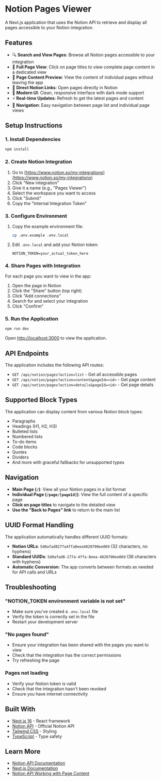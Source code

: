 # Notion Pages Viewer

A Next.js application that uses the Notion API to retrieve and display all pages accessible to your Notion integration.

## Features

- 🔍 **Search and View Pages**: Browse all Notion pages accessible to your integration
- 📄 **Full Page View**: Click on page titles to view complete page content in a dedicated view
- 📄 **Page Content Preview**: View the content of individual pages without leaving the app
- 🔗 **Direct Notion Links**: Open pages directly in Notion
- 🎨 **Modern UI**: Clean, responsive interface with dark mode support
- ⚡ **Real-time Updates**: Refresh to get the latest pages and content
- 🔄 **Navigation**: Easy navigation between page list and individual page views

## Setup Instructions

### 1. Install Dependencies

```bash
npm install
```

### 2. Create Notion Integration

1. Go to [https://www.notion.so/my-integrations](https://www.notion.so/my-integrations)
2. Click "New integration"
3. Give it a name (e.g., "Pages Viewer")
4. Select the workspace you want to access
5. Click "Submit"
6. Copy the "Internal Integration Token"

### 3. Configure Environment

1. Copy the example environment file:
   ```bash
   cp .env.example .env.local
   ```

2. Edit `.env.local` and add your Notion token:
   ```
   NOTION_TOKEN=your_actual_token_here
   ```

### 4. Share Pages with Integration

For each page you want to view in the app:

1. Open the page in Notion
2. Click the "Share" button (top right)
3. Click "Add connections"
4. Search for and select your integration
5. Click "Confirm"

### 5. Run the Application

```bash
npm run dev
```

Open [http://localhost:3000](http://localhost:3000) to view the application.

## API Endpoints

The application includes the following API routes:

- `GET /api/notion/pages?action=list` - Get all accessible pages
- `GET /api/notion/pages?action=content&pageId=<id>` - Get page content
- `GET /api/notion/pages?action=details&pageId=<id>` - Get page details

## Supported Block Types

The application can display content from various Notion block types:

- Paragraphs
- Headings (H1, H2, H3)
- Bulleted lists
- Numbered lists
- To-do items
- Code blocks
- Quotes
- Dividers
- And more with graceful fallbacks for unsupported types

## Navigation

- **Main Page (`/`)**: View all your Notion pages in a list format
- **Individual Page (`/page/[pageId]`)**: View the full content of a specific page
- **Click on page titles** to navigate to the detailed view
- **Use the "Back to Pages" link** to return to the main list

## UUID Format Handling

The application automatically handles different UUID formats:

- **Notion URLs**: `5d0afad8277a4ffa8eea4820700ee069` (32 characters, no hyphens)
- **Standard UUIDs**: `5d0afad8-277a-4ffa-8eea-4820700ee069` (36 characters with hyphens)
- **Automatic Conversion**: The app converts between formats as needed for API calls and URLs

## Troubleshooting

### "NOTION_TOKEN environment variable is not set"

- Make sure you've created a `.env.local` file
- Verify the token is correctly set in the file
- Restart your development server

### "No pages found"

- Ensure your integration has been shared with the pages you want to view
- Check that the integration has the correct permissions
- Try refreshing the page

### Pages not loading

- Verify your Notion token is valid
- Check that the integration hasn't been revoked
- Ensure you have internet connectivity

## Built With

- [Next.js 16](https://nextjs.org/) - React framework
- [Notion API](https://developers.notion.com/) - Official Notion API
- [Tailwind CSS](https://tailwindcss.com/) - Styling
- [TypeScript](https://www.typescriptlang.org/) - Type safety

## Learn More

- [Notion API Documentation](https://developers.notion.com/)
- [Next.js Documentation](https://nextjs.org/docs)
- [Notion API Working with Page Content](https://developers.notion.com/docs/working-with-page-content)